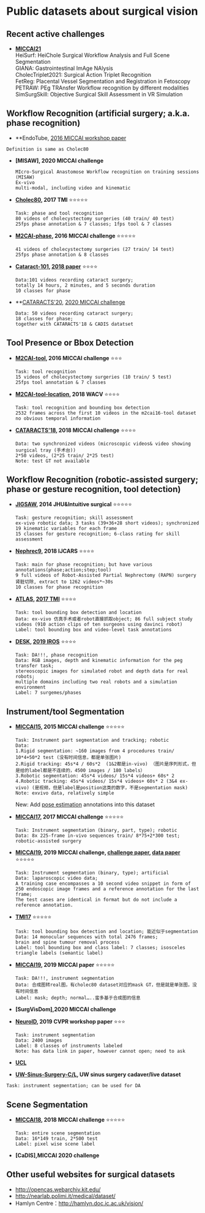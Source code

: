 # Public datasets about surgical vision

## Recent active challenges
* **[MICCAI21](https://endovis.grand-challenge.org/)**  
HeiSurf: HeiChole Surgical Workflow Analysis and Full Scene Segmentation  
GIANA: Gastrointestinal ImAge NAlysis  
CholecTriplet2021: Surgical Action Triplet Recognition  
FetReg: Placental Vessel Segmentation and Registration in Fetoscopy  
PETRAW: PEg TRAnsfer Workflow recognition by different modalities  
SimSurgSkill: Objective Surgical Skill Assessment in VR Simulation  


## Workflow Recognition (artificial surgery; a.k.a. phase recognition)
* **EndoTube, [2016 MICCAI workshop paper](https://www.cs.jhu.edu/~areiter/JHU/Publications_files/2016_M2CAI.pdf)
 ```
 Definition is same as Cholec80
 ```
* **[MISAW], 2020 MICCAI challenge** 
  ```
  MIcro-Surgical Anastomose Workflow recognition on training sessions (MISAW)
  Ex-vivo
  multi-modal, including video and kinematic
  ```
* **[Cholec80](http://camma.u-strasbg.fr/datasets), 2017 TMI** :star::star::star::star::star:
  ```
  Task: phase and tool recognition
  80 videos of cholecystectomy surgeries (40 train/ 40 test)
  25fps phase annotation & 7 classes; 1fps tool & 7 classes
  ```
* **[M2CAI-phase](http://camma.u-strasbg.fr/m2cai2016/), 2016 MICCAI challenge** :star::star::star::star::star:
  ```
  41 videos of cholecystectomy surgeries (27 train/ 14 test)
  25fps phase annotation & 8 classes
  ```
* **[Cataract-101](https://zenodo.org/record/1220951#.XRHrC_kzaos), [2018 paper](http://www.itec.aau.at/~mt/wp/wp-content/uploads/2018/04/cat101-mmsys-2018.pdf)** :star::star::star::star:
  ```
  Data:101 videos recording cataract surgery;
  totally 14 hours, 2 minutes, and 5 seconds duration
  10 classes for phase
  ```
* **[CATARACTS'20](https://ieee-dataport.org/open-access/cataracts), [2020 MICCAI challenge](https://www.synapse.org/#!Synapse:syn21680292/wiki/)
  ```
  Data: 50 videos recording cataract surgery;
  18 classes for phase;
  together with CATARACTS'18 & CADIS datatset
  ```

## Tool Presence or Bbox Detection
* **[M2CAI-tool](http://camma.u-strasbg.fr/m2cai2016/), 2016 MICCAI challenge** :star::star::star:
  ```
  Task: tool recognition
  15 videos of cholecystectomy surgeries (10 train/ 5 test)
  25fps tool annotation & 7 classes
  ```
* **[M2CAI-tool-location](http://ai.stanford.edu/~syyeung/tooldetection.html), 2018 WACV** :star::star::star::star:
  ```
  Task: tool recognition and bounding box detection
  2532 frames across the first 10 videos in the m2cai16-tool dataset
  no obvious temporal information
  ```
* **[CATARACTS'18](https://cataracts2018.grand-challenge.org/home/), 2018 MICCAI challenge** :star::star::star::star:
  ```
  Data: two synchronized videos (microscopic videos& video showing surgical tray (手术台))
  2*50 videos, (2*25 train/ 2*25 test)
  Note: test GT not available
  ```
  
## Workflow Recognition (robotic-assisted surgery; phase or gesture recognition, tool detection)
* **[JIGSAW](https://cirl.lcsr.jhu.edu/research/hmm/datasets/jigsaws_release/), 2014 JHU&Intuitive surgical** :star::star::star::star::star:
  ```
  Task: gesture recognition; skill assessment
  ex-vivo robotic data; 3 tasks (39+36+28 short videos); synchronized 19 kinematic variables for each frame
  15 classes for gesture recognition; 6-class rating for skill assessment

  ```
  
* **[Nephrec9](https://zenodo.org/record/1066831#.XRQx9Pkzaot), 2018 IJCARS** :star::star::star::star:
  ```
  Task: main for phase recognition; but have various annotations(phase;action;step;tool)
  9 full videos of Robot-Assisted Partial Nephrectomy (RAPN) surgery 肾脏切除, extract to 1262 videos*~30s
  10 classes for phase recognition
  ```
* **[ATLAS](https://www.roswellpark.org/education/atlas-program/research-development/dione-dataset), [2017 TMI](https://ieeexplore.ieee.org/stamp/stamp.jsp?tp=&arnumber=7847313)** :star::star::star::star:
  ```
  Task: tool bounding box detection and location
  Data: ex-vivo 仿真手术或者robot直接抓取object; 86 full subject study videos (910 action clips of ten surgeons using davinci robot)
  Label: tool bounding box and video-level task annotations
  ```
* **[DESK](https://github.com/nmadapan/Forward_Project), [2019 IROS](https://arxiv.org/abs/1903.00959)** :star::star::star::star:
  ```
  Task: DA!!!, phase recognition
  Data: RGB images, depth and kinematic information for the peg transfer task; 
  stereoscopic images for simulated robot and depth data for real robots; 
  multiple domains including two real robots and a simulation environment
  Label: 7 surgemes/phases
  ```
  
## Instrument/tool Segmentation
* **[MICCAI15](https://endovissub-instrument.grand-challenge.org/), 2015 MICCAI challenge** :star::star::star::star::star:
  ```
  Task: Instrument part segmentation and tracking; robotic
  Data:
  1.Rigid segmentation: ~160 images from 4 procedures train/ 10*4+50*2 test (没有时间信息，都是单张图片)
  2.Rigid tracking: 45s*4 / 60s*2  (1&2都是in-vivo) （图片是序列形式，但是给的label都是不连续的，4500 images / 180 labels）
  3.Robotic segmentation: 45s*4 videos/ 15s*4 videos+ 60s* 2
  4.Robotic tracking: 45s*4 videos/ 15s*4 videos+ 60s* 2 (3&4 ex-vivo) (是视频，但是label是position这类的数字，不是segmentation mask)
  Note: exvivo data, relatively simple
  ```
  New: Add [pose estimation](https://github.com/surgical-vision/EndoVisPoseAnnotation) annotations into this dataset
  
* **[MICCAI17](https://endovissub2017-roboticinstrumentsegmentation.grand-challenge.org/Home/), 2017 MICCAI challenge** :star::star::star::star::star:
  ```
  Task: Instrument segmentation (binary, part, type); robotic
  Data: 8x 225-frame in-vivo sequences train/ 8*75+2*300 test; robotic-assisted surgery
  ```
* **[MICCAI19](https://www.synapse.org/#!Synapse:syn18779624/wiki/), 2019 MICCAI challenge, [challenge paper](https://arxiv.org/abs/2003.10299), [data paper](https://arxiv.org/abs/2005.03501)** :star::star::star::star::star:
  ```
  Task: Instrument segmentation (binary, type); artificial
  Data: laparoscopic video data; 
  A training case encompasses a 10 second video snippet in form of 250 endoscopic image frames and a reference annotation for the last frame;
  The test cases are identical in format but do not include a reference annotation.
  ```
  
* **[TMI17](https://medicis.univ-rennes1.fr/software)** :star::star::star::star::star:
  ```
  Task: tool bounding box detection and location; 能近似于segmentation
  Data: 14 monocular sequences with total 2476 frames;
  brain and spine tumour removal process
  Label: tool bounding box and class label: 7 classes; isosceles triangle labels (semantic label)
  ```
  
* **[MICCAI19](http://opencas.dkfz.de/image2image/), 2019 MICCAI paper** :star::star::star::star::star:
  ```
  Task: DA!!!, instrument segmentation
  Data: 合成图转real图，有cholec80 dataset对应的mask GT，但是就是单张图，没有时间信息
  Label: mask; depth; normal…..蛮多基于合成图的信息
  ```
* **[SurgVisDom],2020 MICCAI challenge**

* **[NeuroID](http://openaccess.thecvf.com/content_CVPRW_2019/papers/WiCV/Kalavakonda_Autonomous_Neurosurgical_Instrument_Segmentation_Using_End-To-End_Learning_CVPRW_2019_paper.pdf), 2019 CVPR workshop paper** :star::star::star:
  ```
  Task: instrument segmentation
  Data: 2400 images
  Label: 8 classes of instruments labeled
  Note: has data link in paper, however cannot open; need to ask
  ```
* **[UCL](https://arxiv.org/pdf/2007.09107.pdf)**
* **[UW-Sinus-Surgery-C/L](https://digital.lib.washington.edu/researchworks/handle/1773/45396), UW sinus surgery cadaver/live dataset**
```
Task: instrument segmentation; can be used for DA 
```


## Scene Segmentation
* **[MICCAI18](https://endovissub2018-roboticscenesegmentation.grand-challenge.org/Home/), 2018 MICCAI challenge** :star::star::star::star::star:
  ```
  Task: entire scene segmentation
  Data: 16*149 train, 2*500 test
  Label: pixel wise scene label
  ```
* **[CaDIS],MICCAI 2020 challenge**

  
## Other useful websites for surgical datasets
* http://opencas.webarchiv.kit.edu/
* http://nearlab.polimi.it/medical/dataset/
* Hamlyn Centre：http://hamlyn.doc.ic.ac.uk/vision/
  

  
  
